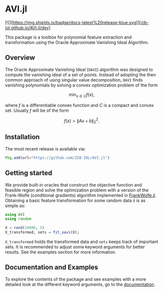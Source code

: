# AVI.jl

[![][https://img.shields.io/badge/docs-latest%20release-blue.svg]][zib-iol.github.io/AVI.jl/dev]

This package is a toolbox for polynomial feature extraction and transformation using the Oracle Approximate Vanishing Ideal Algorithm.

## Overview

The Oracle Approximate Vanishing Ideal ($\texttt{OAVI}$) algorithm was designed to compute the vanishing ideal of a set of points. Instead of adopting the then common approach of
using singular value decomposition, $\texttt{OAVI}$ finds vanishing polynomials by solving a convex optimization problem of the form
```math
\min_{x \in C} f(x),
```
where $f$ is a differentiable convex function and $C$ is a compact and convex set. Usually $f$ will be of the form
```math
f(x) = \|Ax + b\|_2^2.
```

## Installation
The most recent release is available via:
```julia
Pkg.add(url="https://github.com/ZIB-IOL/AVI.jl")
```

## Getting started
We provide built-in oracles that construct the objective function and feasible region and solve the optimization problem with a version of the Frank-Wolfe (conditional gradients) algorithm implemented in [FrankWolfe.jl](https://github.com/ZIB-IOL/FrankWolfe.jl/tree/master). Obtaining a basic feature transformation for some random data $\texttt{X}$ is as simple as:

```julia
using AVI
using random

X = rand(10000, 5)
X_transformed, sets = fit_oavi(X);
```
`X_transformed` holds the transformed data and `sets` keeps track of important sets. It is recommended to adjust some keyword arguments for better results. See the examples section for more information.

## Documentation and Examples
To explore the contents of the package and see examples with a more detailed look at the different keyword arguments, go to the [documentation](zib-iol.github.io/AVI.jl).





